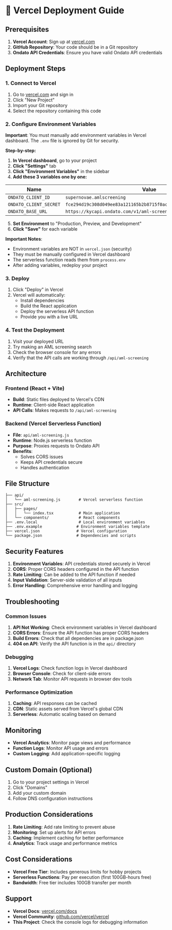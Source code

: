 # 🚀 Vercel Deployment Guide

## Prerequisites

1. **Vercel Account**: Sign up at [vercel.com](https://vercel.com)
2. **GitHub Repository**: Your code should be in a Git repository
3. **Ondato API Credentials**: Ensure you have valid Ondato API credentials

## Deployment Steps

### 1. Connect to Vercel

1. Go to [vercel.com](https://vercel.com) and sign in
2. Click "New Project"
3. Import your Git repository
4. Select the repository containing this code

### 2. Configure Environment Variables

**Important**: You must manually add environment variables in Vercel dashboard. The `.env` file is ignored by Git for security.

**Step-by-step:**

1. **In Vercel dashboard**, go to your project
2. **Click "Settings"** tab
3. **Click "Environment Variables"** in the sidebar
4. **Add these 3 variables one by one:**

| Name | Value |
|------|-------|
| `ONDATO_CLIENT_ID` | `supernovae.amlscreening` |
| `ONDATO_CLIENT_SECRET` | `fce294d19c308d049ee83a121165b2b8715f0ac26abd85b57332d0f6b367f1d7` |
| `ONDATO_BASE_URL` | `https://kycapi.ondato.com/v1/aml-screening` |

5. **Set Environment** to "Production, Preview, and Development"
6. **Click "Save"** for each variable

**Important Notes**:
- Environment variables are NOT in `vercel.json` (security)
- They must be manually configured in Vercel dashboard
- The serverless function reads them from `process.env`
- After adding variables, redeploy your project

### 3. Deploy

1. Click "Deploy" in Vercel
2. Vercel will automatically:
   - Install dependencies
   - Build the React application
   - Deploy the serverless API function
   - Provide you with a live URL

### 4. Test the Deployment

1. Visit your deployed URL
2. Try making an AML screening search
3. Check the browser console for any errors
4. Verify that the API calls are working through `/api/aml-screening`

## Architecture

### Frontend (React + Vite)
- **Build**: Static files deployed to Vercel's CDN
- **Runtime**: Client-side React application
- **API Calls**: Makes requests to `/api/aml-screening`

### Backend (Vercel Serverless Function)
- **File**: `api/aml-screening.js`
- **Runtime**: Node.js serverless function
- **Purpose**: Proxies requests to Ondato API
- **Benefits**:
  - Solves CORS issues
  - Keeps API credentials secure
  - Handles authentication

## File Structure

```
├── api/
│   └── aml-screening.js        # Vercel serverless function
├── src/
│   ├── pages/
│   │   └── index.tsx           # Main application
│   └── components/             # React components
├── .env.local                  # Local environment variables
├── .env.example               # Environment variables template
├── vercel.json                # Vercel configuration
└── package.json               # Dependencies and scripts
```

## Security Features

1. **Environment Variables**: API credentials stored securely in Vercel
2. **CORS**: Proper CORS headers configured in the API function
3. **Rate Limiting**: Can be added to the API function if needed
4. **Input Validation**: Server-side validation of all inputs
5. **Error Handling**: Comprehensive error handling and logging

## Troubleshooting

### Common Issues

1. **API Not Working**: Check environment variables in Vercel dashboard
2. **CORS Errors**: Ensure the API function has proper CORS headers
3. **Build Errors**: Check that all dependencies are in package.json
4. **404 on API**: Verify the API function is in the `api/` directory

### Debugging

1. **Vercel Logs**: Check function logs in Vercel dashboard
2. **Browser Console**: Check for client-side errors
3. **Network Tab**: Monitor API requests in browser dev tools

### Performance Optimization

1. **Caching**: API responses can be cached
2. **CDN**: Static assets served from Vercel's global CDN
3. **Serverless**: Automatic scaling based on demand

## Monitoring

- **Vercel Analytics**: Monitor page views and performance
- **Function Logs**: Monitor API usage and errors
- **Custom Logging**: Add application-specific logging

## Custom Domain (Optional)

1. Go to your project settings in Vercel
2. Click "Domains"
3. Add your custom domain
4. Follow DNS configuration instructions

## Production Considerations

1. **Rate Limiting**: Add rate limiting to prevent abuse
2. **Monitoring**: Set up alerts for API errors
3. **Caching**: Implement caching for better performance
4. **Analytics**: Track usage and performance metrics

## Cost Considerations

- **Vercel Free Tier**: Includes generous limits for hobby projects
- **Serverless Functions**: Pay per execution (first 100GB-hours free)
- **Bandwidth**: Free tier includes 100GB transfer per month

## Support

- **Vercel Docs**: [vercel.com/docs](https://vercel.com/docs)
- **Vercel Community**: [github.com/vercel/vercel](https://github.com/vercel/vercel)
- **This Project**: Check the console logs for debugging information